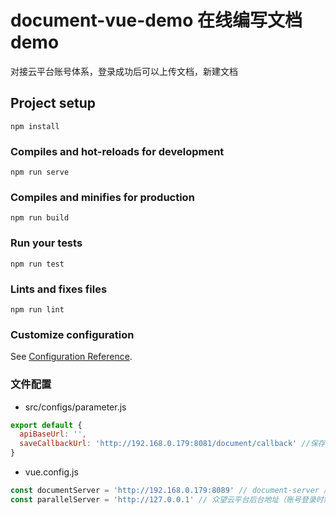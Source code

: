 # document-vue-demo 在线编写文档demo
对接云平台账号体系，登录成功后可以上传文档，新建文档

## Project setup
```
npm install
```

### Compiles and hot-reloads for development
```
npm run serve
```

### Compiles and minifies for production
```
npm run build
```

### Run your tests
```
npm run test
```

### Lints and fixes files
```
npm run lint
```

### Customize configuration
See [Configuration Reference](https://cli.vuejs.org/config/).

### 文件配置
- src/configs/parameter.js  
```javascript
export default {
  apiBaseUrl: '',
  saveCallbackUrl: 'http://192.168.0.179:8081/document/callback' //保存文件到自己服务器的回调地址
}
```

- vue.config.js  
```js
const documentServer = 'http://192.168.0.179:8089' // document-server 服务器地址
const parallelServer = 'http://127.0.0.1' // 众望云平台后台地址（账号登录时需要调用相关接口）
```
